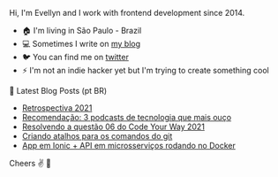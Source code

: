 <!--
**evelew/evelew** is a ✨ _special_ ✨ repository because its `README.md` (this file) appears on your GitHub profile.

Here are some ideas to get you started:

- 🔭 I’m currently working on ...
- 🌱 I’m currently learning ...
- 👯 I’m looking to collaborate on ...
- 🤔 I’m looking for help with ...
- 💬 Ask me about ...
- 📫 How to reach me: ...
- 😄 Pronouns: ...
- ⚡ Fun fact: ...
-->

Hi, I'm Evellyn and I work with frontend development since 2014.

- 🏠 I'm living in São Paulo - Brazil
- 💻 Sometimes I write on [my blog](https://evellynlima.com.br/)
- 🐦 You can find me on [twitter](https://twitter.com/eveleww)
- ⚡ I'm not an indie hacker yet but I'm trying to create something cool

📕 Latest Blog Posts (pt BR)

<!-- BLOG:START -->
- [Retrospectiva 2021](https://evellynlima.com.br/retrospectiva-2021/)
- [Recomendação: 3 podcasts de tecnologia que mais ouço](https://evellynlima.com.br/recomendacao-3-podcasts-de-tecnologia-que-mais-ouco/)
- [Resolvendo a questão 06 do Code Your Way 2021](https://evellynlima.com.br/resolvendo-a-questao-06-do-code-your-way-2021/)
- [Criando atalhos para os comandos do git](https://evellynlima.com.br/criando-atalhos-para-os-comandos-do-git/)
- [App em Ionic + API em microsserviços rodando no Docker](https://evellynlima.com.br/app-em-ionic-com-api-em-microservicos-rodando-no-docker/)
<!-- BLOG:END -->

Cheers :v: :beers:
